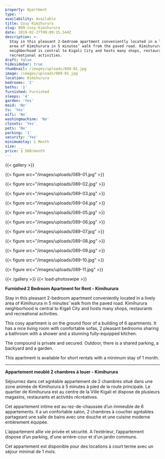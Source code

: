 ```yaml
---
property: Apartment
type: ''
availability: Available
title: Cosy Kimihurura
slug: 089-cosy-kimihurura
date: 2019-02-27T09:09:15.544Z
description: >-
  Stay in this pleasant 2-bedroom apartment conveniently located in a lively
  area of Kimihurura in 5 minutes’ walk from the paved road. Kimihurura
  neighborhood is central to Kigali City and hosts many shops, restaurants and
  recreational activities. 
draft: false
hidesidebar: true
thumbnail: /images/uploads/089-01.jpg
image: /images/uploads/089-01.jpg
location: Kimihurura
bedrooms: '2'
baths: '1'
furnished: Furnished
sleeps: '4'
garden: 'Yes'
maid: 'No'
tv: 'Yes'
wifi: 'No'
washingmachine: 'No'
closets: 'Yes'
pets: 'No'
parking: '1'
security: 'Yes'
minimumstay: 1 Month
size: __
price: $ 500/month
---
```

{{< gallery >}} 

{{< figure src="/images/uploads/089-01.jpg" >}} 

{{< figure src="/images/uploads/089-02.jpg" >}}

 {{< figure src="/images/uploads/089-03.jpg" >}} 

{{< figure src="/images/uploads/089-04.jpg" >}}

{{< figure src="/images/uploads/089-05.jpg" >}}

 {{< figure src="/images/uploads/089-06.jpg" >}}

 {{< figure src="/images/uploads/089-07.jpg" >}}

 {{< figure src="/images/uploads/089-08.jpg" >}}

{{< figure src="/images/uploads/089-09.jpg" >}} 

{{< figure src="/images/uploads/089-10.jpg" >}}

 {{< figure src="/images/uploads/089-11.jpg" >}} 

 {{< /gallery >}} {{< load-photoswipe >}}

**Furnished 2 Bedroom Apartment for Rent - Kimihurura**

Stay in this pleasant 2-bedroom apartment conveniently located in a lively area of Kimihurura in 5 minutes’ walk from the paved road. Kimihurura neighborhood is central to Kigali City and hosts many shops, restaurants and recreational activities. 

This cosy apartment is on the ground floor of a building of 6 apartments. It has a nice living room with comfortable sofas, 2 pleasant bedrooms sharing a bathroom with a shower and a stunning fully-equipped kitchen.

The compound is private and secured. Outdoor, there is a shared parking, a backyard and a garden. 

This apartment is available for short rentals with a minimum stay of 1 month. 

- - -

**Appartement meublé 2 chambres à louer - Kimihurura**

Séjournez dans cet agréable appartement de 2 chambres situé dans une zone animée de Kimihurura à 5 minutes à pied de la route principale. Le quartier de Kimihurura est au centre de la Ville Kigali et dispose de plusieurs magasins, restaurants et activités récréatives. 

Cet appartement intime est au rez-de-chaussée d’un immeuble de 6 appartements. Il a un confortable salon, 2 chambres à coucher agréables partageant une salle de bains avec une douche et une cuisine moderne entièrement équipée.

L’appartement allie vie privée et sécurité. A l’extérieur, l’appartement dispose d’un parking, d'une arrière-cour et d'un jardin communs. 

Cet appartement est disponible pour des locations à court terme avec un séjour minimal de 1 mois.
